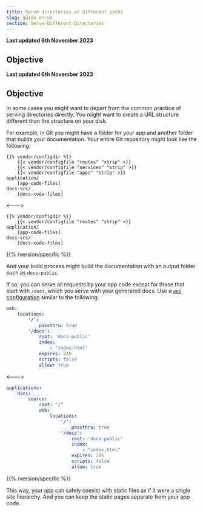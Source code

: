 ```yaml
---
title: Serve directories at different paths
slug: guide.en-us
section: Serve-Different-Directories
---
```


**Last updated 6th November 2023**



## Objective  

**Last updated 6th November 2023**



## Objective  

In some cases you might want to depart from the common practice of serving directories directly.
You might want to create a URL structure different than the structure on your disk.

For example, in Git you might have a folder for your app and another folder that builds your documentation.
Your entire Git repository might look like the following:


```text
{{% vendor/configdir %}}
    {{< vendor/configfile "routes" "strip" >}}
    {{< vendor/configfile "services" "strip" >}}
    {{< vendor/configfile "apps" "strip" >}}
application/
    [app-code-files]
docs-src/
    [docs-code-files]
```
<--->
```text
{{% vendor/configdir %}}
    {{< vendor/configfile "routes" "strip" >}}
application/
    [app-code-files]
docs-src/
    [docs-code-files]
```
{{% /version/specific %}}

And your build process might build the documentation with an output folder such as `docs-public`.

If so, you can serve all requests by your app code except for those that start with `/docs`,
which you serve with your generated docs.
Use a [`web` configuration](../app-reference.md#web) similar to the following:


```yaml {configfile="apps"}
web:
    locations:
        '/':
            passthru: true
        '/docs':
            root: 'docs-public'
            index:
                - "index.html"
            expires: 24h
            scripts: false
            allow: true
```
<--->
```yaml {configfile="apps"}
applications:
    docs:
        source:
            root: "/"
            web:
                locations:
                    '/':
                        passthru: true
                    '/docs':
                        root: 'docs-public'
                        index:
                            - "index.html"
                        expires: 24h
                        scripts: false
                        allow: true
```
{{% /version/specific %}}

This way, your app can safely coexist with static files as if it were a single site hierarchy.
And you can keep the static pages separate from your app code.
